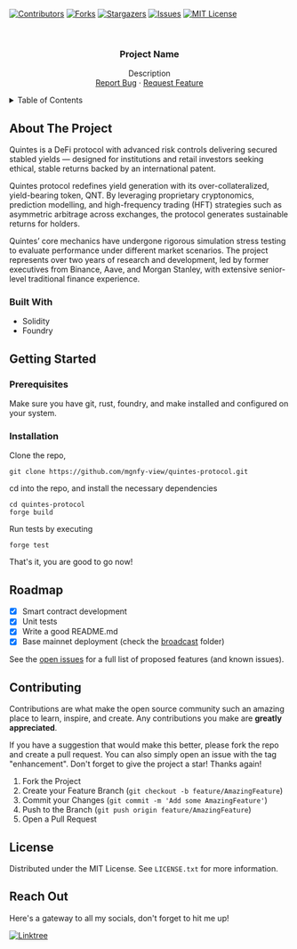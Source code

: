 <!-- PROJECT SHIELDS -->

[![Contributors][contributors-shield]][contributors-url]
[![Forks][forks-shield]][forks-url]
[![Stargazers][stars-shield]][stars-url]
[![Issues][issues-shield]][issues-url]
[![MIT License][license-shield]][license-url]

<!-- PROJECT LOGO -->
<br />
<div align="center">
  <!-- <a href="https://github.com/mgnfy-view/quintes-protocol">
    <img src="assets/icon.svg" alt="Logo" width="80" height="80">
  </a> -->

  <h3 align="center">Project Name</h3>

  <p align="center">
    Description
    <br />
    <a href="https://github.com/mgnfy-view/quintes-protocol/issues/new?labels=bug&template=bug-report---.md">Report Bug</a>
    ·
    <a href="https://github.com/mgnfy-view/quintes-protocol/issues/new?labels=enhancement&template=feature-request---.md">Request Feature</a>
  </p>
</div>

<!-- TABLE OF CONTENTS -->
<details>
  <summary>Table of Contents</summary>
  <ol>
    <li>
      <a href="#about-the-project">About The Project</a>
      <ul>
        <li><a href="#built-with">Built With</a></li>
      </ul>
    </li>
    <li>
      <a href="#getting-started">Getting Started</a>
      <ul>
        <li><a href="#prerequisites">Prerequisites</a></li>
        <li><a href="#installation">Installation</a></li>
      </ul>
    </li>
    <li><a href="#roadmap">Roadmap</a></li>
    <li><a href="#contributing">Contributing</a></li>
    <li><a href="#license">License</a></li>
    <li><a href="#contact">Contact</a></li>
  </ol>
</details>

<!-- ABOUT THE PROJECT -->

## About The Project

Quintes is a DeFi protocol with advanced risk controls delivering secured stabled yields — designed for institutions and retail investors seeking ethical, stable returns backed by an international patent.

Quintes protocol redefines yield generation with its over-collateralized, yield-bearing token, QNT. By leveraging proprietary cryptonomics, prediction modelling, and high-frequency trading (HFT) strategies such as asymmetric arbitrage across exchanges, the protocol generates sustainable returns for holders.

Quintes’ core mechanics have undergone rigorous simulation stress testing to evaluate performance under different market scenarios. The project represents over two years of research and development, led by former executives from Binance, Aave, and Morgan Stanley, with extensive senior-level traditional finance experience.

### Built With

- Solidity
- Foundry

<!-- GETTING STARTED -->

## Getting Started

### Prerequisites

Make sure you have git, rust, foundry, and make installed and configured on your system.

### Installation

Clone the repo,

```shell
git clone https://github.com/mgnfy-view/quintes-protocol.git
```

cd into the repo, and install the necessary dependencies

```shell
cd quintes-protocol
forge build
```

Run tests by executing

```shell
forge test
```

That's it, you are good to go now!

<!-- ROADMAP -->

## Roadmap

-   [x] Smart contract development
-   [x] Unit tests
-   [x] Write a good README.md
-   [x] Base mainnet deployment (check the [broadcast](./broadcast/) folder)

See the [open issues](https://github.com/mgnfy-view/quintes-protocol/issues) for a full list of proposed features (and known issues).

<!-- CONTRIBUTING -->

## Contributing

Contributions are what make the open source community such an amazing place to learn, inspire, and create. Any contributions you make are **greatly appreciated**.

If you have a suggestion that would make this better, please fork the repo and create a pull request. You can also simply open an issue with the tag "enhancement".
Don't forget to give the project a star! Thanks again!

1. Fork the Project
2. Create your Feature Branch (`git checkout -b feature/AmazingFeature`)
3. Commit your Changes (`git commit -m 'Add some AmazingFeature'`)
4. Push to the Branch (`git push origin feature/AmazingFeature`)
5. Open a Pull Request

<!-- LICENSE -->

## License

Distributed under the MIT License. See `LICENSE.txt` for more information.

<!-- CONTACT -->

## Reach Out

Here's a gateway to all my socials, don't forget to hit me up!

[![Linktree](https://img.shields.io/badge/linktree-1de9b6?style=for-the-badge&logo=linktree&logoColor=white)][linktree-url]

<!-- MARKDOWN LINKS & IMAGES -->
<!-- https://www.markdownguide.org/basic-syntax/#reference-style-links -->

[contributors-shield]: https://img.shields.io/github/contributors/mgnfy-view/quintes-protocol.svg?style=for-the-badge
[contributors-url]: https://github.com/mgnfy-view/quintes-protocol/graphs/contributors
[forks-shield]: https://img.shields.io/github/forks/mgnfy-view/quintes-protocol.svg?style=for-the-badge
[forks-url]: https://github.com/mgnfy-view/quintes-protocol/network/members
[stars-shield]: https://img.shields.io/github/stars/mgnfy-view/quintes-protocol.svg?style=for-the-badge
[stars-url]: https://github.com/mgnfy-view/quintes-protocol/stargazers
[issues-shield]: https://img.shields.io/github/issues/mgnfy-view/quintes-protocol.svg?style=for-the-badge
[issues-url]: https://github.com/mgnfy-view/quintes-protocol/issues
[license-shield]: https://img.shields.io/github/license/mgnfy-view/quintes-protocol.svg?style=for-the-badge
[license-url]: https://github.com/mgnfy-view/quintes-protocol/blob/master/LICENSE.txt
[linktree-url]: https://linktr.ee/mgnfy.view
